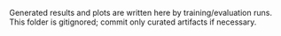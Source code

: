 Generated results and plots are written here by training/evaluation runs.
This folder is gitignored; commit only curated artifacts if necessary.

